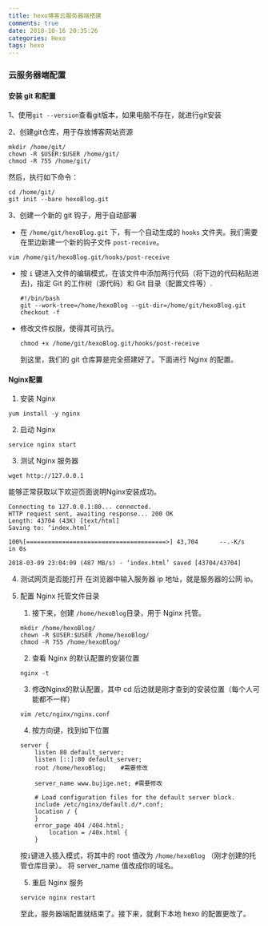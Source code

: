 ```yaml
---
title: hexo博客云服务器端搭建
comments: true
date: 2018-10-16 20:35:26
categories: Hexo
tags: hexo
---
```


### 云服务器端配置

#### 安装 git 和配置

1、使用`git --version`查看git版本，如果电脑不存在，就进行git安装

2、创建git仓库，用于存放博客网站资源

```
mkdir /home/git/
chown -R $USER:$USER /home/git/
chmod -R 755 /home/git/
```

然后，执行如下命令：

```
cd /home/git/
git init --bare hexoBlog.git
```
3、创建一个新的 git 钩子，用于自动部署

-   在 `/home/git/hexoBlog.git` 下，有一个自动生成的 `hooks` 文件夹。我们需要在里边新建一个新的钩子文件 `post-receive`。

   ```
   vim /home/git/hexoBlog.git/hooks/post-receive
   ```

- 按 `i` 键进入文件的编辑模式，在该文件中添加两行代码（将下边的代码粘贴进去)，指定 Git 的工作树（源代码）和 Git 目录（配置文件等）.

   ```
   #!/bin/bash
   git --work-tree=/home/hexoBlog --git-dir=/home/git/hexoBlog.git checkout -f
   ```

- 修改文件权限，使得其可执行。

   ```
   chmod +x /home/git/hexoBlog.git/hooks/post-receive
   ```
   到这里，我们的 git 仓库算是完全搭建好了。下面进行 Nginx 的配置。

#### Nginx配置

1. 安装 Nginx

```
yum install -y nginx

```

2. 启动 Nginx

```
service nginx start

```

3. 测试 Nginx 服务器

```
wget http://127.0.0.1

```

能够正常获取以下欢迎页面说明Nginx安装成功。

```
Connecting to 127.0.0.1:80... connected.
HTTP request sent, awaiting response... 200 OK
Length: 43704 (43K) [text/html]
Saving to: ‘index.html’

100%[=======================================>] 43,704      --.-K/s   in 0s

2018-03-09 23:04:09 (487 MB/s) - ‘index.html’ saved [43704/43704]

```

4. 测试网页是否能打开
   在浏览器中输入服务器 ip 地址，就是服务器的公网 ip。

5. 配置 Nginx 托管文件目录

   1. 接下来，创建 `/home/hexoBlog`目录，用于 Nginx 托管。

   ```
   mkdir /home/hexoBlog/
   chown -R $USER:$USER /home/hexoBlog/
   chmod -R 755 /home/hexoBlog/

   ```

   2. 查看 Nginx 的默认配置的安装位置

   ```
   nginx -t

   ```

   3. 修改Nginx的默认配置，其中 cd 后边就是刚才查到的安装位置（每个人可能都不一样）

   ```
   vim /etc/nginx/nginx.conf

   ```

   4. 按方向键，找到如下位置

   ```
   server {
       listen 80 default_server;
       listen [::]:80 default_server;
       root /home/hexoBlog;    #需要修改
       
       server_name www.bujige.net; #需要修改
       
       # Load configuration files for the default server block.
       include /etc/nginx/default.d/*.conf;
       location / {
       }
       error_page 404 /404.html;
           location = /40x.html {
       }

   ```

   按`i`键进入插入模式，将其中的 root 值改为 `/home/hexoBlog` （刚才创建的托管仓库目录）。
   将 server_name 值改成你的域名。

   5. 重启 Nginx 服务

   ```
   service nginx restart

   ```

   至此，服务器端配置就结束了。接下来，就剩下本地 hexo 的配置更改了。